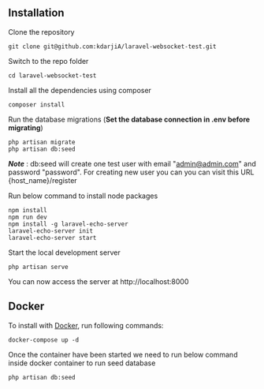 ## Installation
Clone the repository

    git clone git@github.com:kdarjiA/laravel-websocket-test.git

Switch to the repo folder

    cd laravel-websocket-test

Install all the dependencies using composer

    composer install

Run the database migrations (**Set the database connection in .env before migrating**)

    php artisan migrate
    php artisan db:seed
***Note*** : db:seed will create one test user with email "admin@admin.com" and password "password".
For creating new user you can you can visit this URL {host_name}/register

Run below command to install node packages

    npm install
    npm run dev     
    npm install -g laravel-echo-server
    laravel-echo-server init
    laravel-echo-server start    

Start the local development server

    php artisan serve

You can now access the server at http://localhost:8000

## Docker

To install with [Docker](https://www.docker.com), run following commands:

```
docker-compose up -d
```
Once the container have been started we need to run below command inside docker container to run seed
database

```
php artisan db:seed
